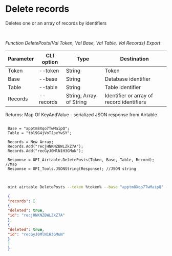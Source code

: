 ﻿---
sidebar_position: 4
---

# Delete records
 Deletes one or an array of records by identifiers




<br/>


*Function DeletePosts(Val Token, Val Base, Val Table, Val Records) Export*

 | Parameter | CLI option | Type | Destination |
 |-|-|-|-|
 | Token | --token | String | Token |
 | Base | --base | String | Database identifier |
 | Table | --table | String | Table identifier |
 | Records | --records | String, Array of String | Identifier or array of record identifiers |

 
 Returns: Map Of KeyAndValue - serialized JSON response from Airtable


```bsl title="Code example"
 
 Base = "apptm8Xqo7TwMaipQ";
 Table = "tbl9G4jVoTJpxYwSY";
 
 Records = New Array;
 Records.Add("recjHNKNZBWLZkZ7A");
 Records.Add("recGyJ0MlN1H3GMuN");
 
 Response = OPI_Airtable.DeletePosts(Token, Base, Table, Record); //Map
 Response = OPI_Tools.JSONString(Response); //JSON string
 
```
	


```sh title="CLI command example"
 
 oint airtable DeletePosts --token %token% --base "apptm8Xqo7TwMaipQ" --table "tbl9G4jVoTJpxYwSY" --records %records%

```

```json title="Result"
 {
 "records": [
 {
 "deleted": true,
 "id": "recjHNKNZBWLZkZ7A"
 },
 {
 "deleted": true,
 "id": "recGyJ0MlN1H3GMuN"
 }
 ]
 }
```
